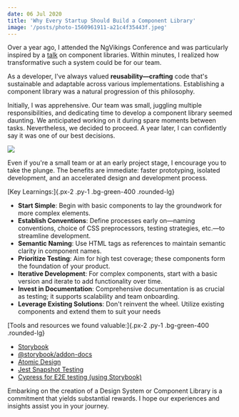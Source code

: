 ```yaml
---
date: 06 Jul 2020
title: 'Why Every Startup Should Build a Component Library'
image: '/posts/photo-1560961911-a21c4f35443f.jpeg'
---
```


Over a year ago, I attended the NgVikings Conference and was particularly inspired by a [talk](https://www.youtube.com/watch?v=QtZMTRq9Ly4) on component libraries. Within minutes, I realized how transformative such a system could be for our team.

As a developer, I've always valued **reusability—crafting** code that's sustainable and adaptable across various implementations. Establishing a component library was a natural progression of this philosophy.

Initially, I was apprehensive. Our team was small, juggling multiple responsibilities, and dedicating time to develop a component library seemed daunting. We anticipated working on it during spare moments between tasks. Nevertheless, we decided to proceed. A year later, I can confidently say it was one of our best decisions.

![](https://media.giphy.com/media/BlVnrxJgTGsUw/source.gif)

Even if you're a small team or at an early project stage, I encourage you to take the plunge. The benefits are immediate: faster prototyping, isolated development, and an accelerated design and development process.

[Key Learnings:]{.px-2 .py-1 .bg-green-400 .rounded-lg}

- **Start Simple**: Begin with basic components to lay the groundwork for more complex elements.
- **Establish Conventions**: Define processes early on—naming conventions, choice of CSS preprocessors, testing strategies, etc.—to streamline development.
- **Semantic Naming**: Use HTML tags as references to maintain semantic clarity in component names.
- **Prioritize Testing**: Aim for high test coverage; these components form the foundation of your product.
- **Iterative Development**: For complex components, start with a basic version and iterate to add functionality over time.
- **Invest in Documentation**: Comprehensive documentation is as crucial as testing; it supports scalability and team onboarding.
- **Leverage Existing Solutions**: Don't reinvent the wheel. Utilize existing components and extend them to suit your needs

[Tools and resources we found valuable:]{.px-2 .py-1 .bg-green-400 .rounded-lg}

- [Storybook](https://storybook.js.org/)
- [@storybook/addon-docs](https://www.npmjs.com/package/@storybook/addon-docs)
- [Atomic Design](https://bradfrost.com/blog/post/atomic-web-design/)
- [Jest Snapshot Testing](https://jestjs.io/docs/en/snapshot-testing)
- [Cypress for E2E testing (using Storybook)](https://www.cypress.io/)

Embarking on the creation of a Design System or Component Library is a commitment that yields substantial rewards. I hope our experiences and insights assist you in your journey.
